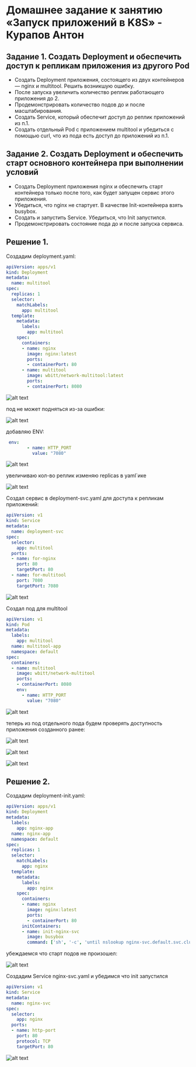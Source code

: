 # Домашнее задание к занятию «Запуск приложений в K8S» - Курапов Антон

## Задание 1. Создать Deployment и обеспечить доступ к репликам приложения из другого Pod
* Создать Deployment приложения, состоящего из двух контейнеров — nginx и multitool. Решить возникшую ошибку.
* После запуска увеличить количество реплик работающего приложения до 2.
* Продемонстрировать количество подов до и после масштабирования.
* Создать Service, который обеспечит доступ до реплик приложений из п.1.
* Создать отдельный Pod с приложением multitool и убедиться с помощью curl, что из пода есть доступ до приложений из п.1.

## Задание 2. Создать Deployment и обеспечить старт основного контейнера при выполнении условий
* Создать Deployment приложения nginx и обеспечить старт контейнера только после того, как будет запущен сервис этого приложения.
* Убедиться, что nginx не стартует. В качестве Init-контейнера взять busybox.
* Создать и запустить Service. Убедиться, что Init запустился.
* Продемонстрировать состояние пода до и после запуска сервиса.

## Решение 1.

Создадим deployment.yaml: 

```yaml
apiVersion: apps/v1
kind: Deployment
metadata:
  name: multitool
spec:
  replicas: 1
  selector:
    matchLabels:
      app: multitool
  template:
    metadata:
      labels:
        app: multitool
    spec:
      containers:
      - name: nginx
        image: nginx:latest
        ports:
        - containerPort: 80
      - name: multitool
        image: wbitt/network-multitool:latest
        ports:
        - containerPort: 8080
```
![alt text](https://github.com/AntonKurapov66/k8s/blob/main/k8s_homework_3/jpg/01_0.PNG)

под не может подняться из-за ошибки: 

![alt text](https://github.com/AntonKurapov66/k8s/blob/main/k8s_homework_3/jpg/01_1.PNG)

добавляю ENV: 
```yaml
 env:
        - name: HTTP_PORT
          value: "7080"
```

![alt text](https://github.com/AntonKurapov66/k8s/blob/main/k8s_homework_3/jpg/01_2.PNG)

увеличиваю кол-во реплик изменяю replicas в yaml`ике 

![alt text](https://github.com/AntonKurapov66/k8s/blob/main/k8s_homework_3/jpg/01_3.PNG)

Создал сервис в deployment-svc.yaml для доступа к репликам приложений: 

```yaml
apiVersion: v1
kind: Service
metadata:
  name: deployment-svc
spec:
  selector:
    app: multitool
  ports:
  - name: for-nginx
    port: 80
    targetPort: 80
  - name: for-multitool
    port: 7080
    targetPort: 7080 
```
![alt text](https://github.com/AntonKurapov66/k8s/blob/main/k8s_homework_3/jpg/01_4.PNG)

Создал под для multitool 

```yaml
apiVersion: v1
kind: Pod
metadata:
  labels:
    app: multitool
  name: multitool-app
  namespace: default
spec:
  containers:
  - name: multitool
    image: wbitt/network-multitool
    ports:
    - containerPort: 8080
    env:
      - name: HTTP_PORT
        value: "7080"
```
![alt text](https://github.com/AntonKurapov66/k8s/blob/main/k8s_homework_3/jpg/01_5.PNG)

теперь из под отдельного пода будем проверять доступность приложения созданного ранее: 

![alt text](https://github.com/AntonKurapov66/k8s/blob/main/k8s_homework_3/jpg/01_6_0.PNG)

![alt text](https://github.com/AntonKurapov66/k8s/blob/main/k8s_homework_3/jpg/01_6_1.PNG)

![alt text](https://github.com/AntonKurapov66/k8s/blob/main/k8s_homework_3/jpg/01_6_3.PNG)

## Решение 2.

Создадим deployment-init.yaml:

```yaml
apiVersion: apps/v1
kind: Deployment
metadata:
  labels:
    app: nginx-app
  name: nginx-app
  namespace: default
spec:
  replicas: 1
  selector:
    matchLabels:
      app: nginx
  template:
    metadata:
      labels:
        app: nginx
    spec:
      containers:
      - name: nginx
        image: nginx:latest
        ports:
        - containerPort: 80
      initContainers:
      - name: init-nginx-svc
        image: busybox
        command: ['sh', '-c', 'until nslookup nginx-svc.default.svc.cluster.local; do echo waiting for nginx-svc; sleep 5; done;']
```
убеждаемся что старт подов не произошел: 

![alt text](https://github.com/AntonKurapov66/k8s/blob/main/k8s_homework_3/jpg/01_7.PNG)

Создадим Service nginx-svc.yaml и убедимся что init запустился

```yaml
apiVersion: v1
kind: Service
metadata:
  name: nginx-svc
spec:
  selector:
    app: nginx
  ports:
  - name: http-port
    port: 80
    protocol: TCP
    targetPort: 80
```
![alt text](https://github.com/AntonKurapov66/k8s/blob/main/k8s_homework_3/jpg/01_8.PNG)

